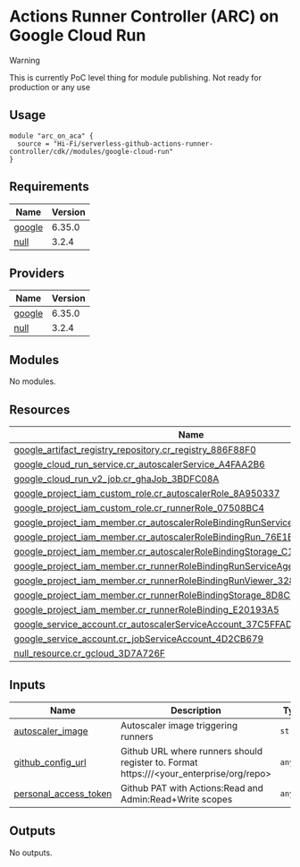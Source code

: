 # Actions Runner Controller (ARC) on Google Cloud Run

> [!WARNING]  
> This is currently PoC level thing for module publishing. Not ready for production or any use

## Usage

```hcl
module "arc_on_aca" {
  source = "Hi-Fi/serverless-github-actions-runner-controller/cdk//modules/google-cloud-run"
}
```
<!-- BEGIN_TF_DOCS -->
## Requirements

| Name | Version |
|------|---------|
| <a name="requirement_google"></a> [google](#requirement\_google) | 6.35.0 |
| <a name="requirement_null"></a> [null](#requirement\_null) | 3.2.4 |

## Providers

| Name | Version |
|------|---------|
| <a name="provider_google"></a> [google](#provider\_google) | 6.35.0 |
| <a name="provider_null"></a> [null](#provider\_null) | 3.2.4 |

## Modules

No modules.

## Resources

| Name | Type |
|------|------|
| [google_artifact_registry_repository.cr_registry_886F88F0](https://registry.terraform.io/providers/google/6.35.0/docs/resources/artifact_registry_repository) | resource |
| [google_cloud_run_service.cr_autoscalerService_A4FAA2B6](https://registry.terraform.io/providers/google/6.35.0/docs/resources/cloud_run_service) | resource |
| [google_cloud_run_v2_job.cr_ghaJob_3BDFC08A](https://registry.terraform.io/providers/google/6.35.0/docs/resources/cloud_run_v2_job) | resource |
| [google_project_iam_custom_role.cr_autoscalerRole_8A950337](https://registry.terraform.io/providers/google/6.35.0/docs/resources/project_iam_custom_role) | resource |
| [google_project_iam_custom_role.cr_runnerRole_07508BC4](https://registry.terraform.io/providers/google/6.35.0/docs/resources/project_iam_custom_role) | resource |
| [google_project_iam_member.cr_autoscalerRoleBindingRunServiceAgent_83C78179](https://registry.terraform.io/providers/google/6.35.0/docs/resources/project_iam_member) | resource |
| [google_project_iam_member.cr_autoscalerRoleBindingRun_76E1E813](https://registry.terraform.io/providers/google/6.35.0/docs/resources/project_iam_member) | resource |
| [google_project_iam_member.cr_autoscalerRoleBindingStorage_C1A676AA](https://registry.terraform.io/providers/google/6.35.0/docs/resources/project_iam_member) | resource |
| [google_project_iam_member.cr_runnerRoleBindingRunServiceAgent_88652FB8](https://registry.terraform.io/providers/google/6.35.0/docs/resources/project_iam_member) | resource |
| [google_project_iam_member.cr_runnerRoleBindingRunViewer_328C548F](https://registry.terraform.io/providers/google/6.35.0/docs/resources/project_iam_member) | resource |
| [google_project_iam_member.cr_runnerRoleBindingStorage_8D8C3B87](https://registry.terraform.io/providers/google/6.35.0/docs/resources/project_iam_member) | resource |
| [google_project_iam_member.cr_runnerRoleBinding_E20193A5](https://registry.terraform.io/providers/google/6.35.0/docs/resources/project_iam_member) | resource |
| [google_service_account.cr_autoscalerServiceAccount_37C5FFAD](https://registry.terraform.io/providers/google/6.35.0/docs/resources/service_account) | resource |
| [google_service_account.cr_jobServiceAccount_4D2CB679](https://registry.terraform.io/providers/google/6.35.0/docs/resources/service_account) | resource |
| [null_resource.cr_gcloud_3D7A726F](https://registry.terraform.io/providers/null/3.2.4/docs/resources/resource) | resource |

## Inputs

| Name | Description | Type | Default | Required |
|------|-------------|------|---------|:--------:|
| <a name="input_autoscaler_image"></a> [autoscaler\_image](#input\_autoscaler\_image) | Autoscaler image triggering runners | `string` | `"ghcr.io/hi-fi/gha-runners-on-managed-env:ebe559da0d51e04eff903f0a04de09da93f4614f"` | no |
| <a name="input_github_config_url"></a> [github\_config\_url](#input\_github\_config\_url) | Github URL where runners should register to. Format https://<GitHub host>/<your\_enterprise/org/repo> | `any` | n/a | yes |
| <a name="input_personal_access_token"></a> [personal\_access\_token](#input\_personal\_access\_token) | Github PAT with Actions:Read and Admin:Read+Write scopes | `any` | n/a | yes |

## Outputs

No outputs.
<!-- END_TF_DOCS -->